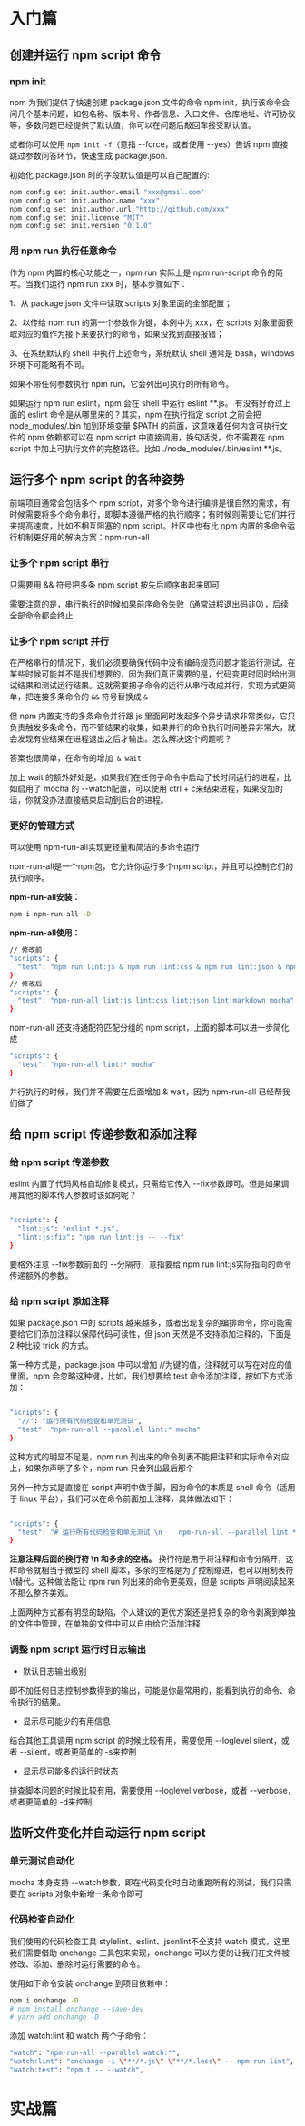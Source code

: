 # 入门篇
## 创建并运行 npm script 命令

### npm init
npm 为我们提供了快速创建 package.json 文件的命令 npm init，执行该命令会问几个基本问题，如包名称、版本号、作者信息、入口文件、仓库地址、许可协议等，多数问题已经提供了默认值，你可以在问题后敲回车接受默认值。

或者你可以使用 `npm init -f`（意指 --force，或者使用 --yes）告诉 npm 直接跳过参数问答环节，快速生成 package.json.

初始化 package.json 时的字段默认值是可以自己配置的:
```sh
npm config set init.author.email "xxx@gmail.com"
npm config set init.author.name "xxx"
npm config set init.author.url "http://github.com/xxx"
npm config set init.license "MIT"
npm config set init.version "0.1.0"
```

### 用 npm run 执行任意命令
作为 npm 内置的核心功能之一，npm run 实际上是 npm run-script 命令的简写。当我们运行 npm run xxx 时，基本步骤如下：

1、从 package.json 文件中读取 scripts 对象里面的全部配置；

2、以传给 npm run 的第一个参数作为键，本例中为 xxx，在 scripts 对象里面获取对应的值作为接下来要执行的命令，如果没找到直接报错；

3、在系统默认的 shell 中执行上述命令，系统默认 shell 通常是 bash，windows 环境下可能略有不同。

如果不带任何参数执行 npm run，它会列出可执行的所有命令。

如果运行 npm run eslint，npm 会在 shell 中运行 eslint **.js。
有没有好奇过上面的 eslint 命令是从哪里来的？其实，npm 在执行指定 script 之前会把 node_modules/.bin 加到环境变量 $PATH 的前面，这意味着任何内含可执行文件的 npm 依赖都可以在 npm script 中直接调用，换句话说，你不需要在 npm script 中加上可执行文件的完整路径。比如 ./node_modules/.bin/eslint **.js。


## 运行多个 npm script 的各种姿势
前端项目通常会包括多个 npm script，对多个命令进行编排是很自然的需求，有时候需要将多个命令串行，即脚本遵循严格的执行顺序；有时候则需要让它们并行来提高速度，比如不相互阻塞的 npm script。社区中也有比 npm 内置的多命令运行机制更好用的解决方案：npm-run-all

### 让多个 npm script 串行

只需要用 && 符号把多条 npm script 按先后顺序串起来即可

需要注意的是，串行执行的时候如果前序命令失败（通常进程退出码非0），后续全部命令都会终止

### 让多个 npm script 并行

在严格串行的情况下，我们必须要确保代码中没有编码规范问题才能运行测试，在某些时候可能并不是我们想要的，因为我们真正需要的是，代码变更时同时给出测试结果和测试运行结果。这就需要把子命令的运行从串行改成并行，实现方式更简单，把连接多条命令的 `&&` 符号替换成 `&`

但 npm 内置支持的多条命令并行跟 js 里面同时发起多个异步请求非常类似，它只负责触发多条命令，而不管结果的收集，如果并行的命令执行时间差异非常大，就会发现有些结果在进程退出之后才输出。怎么解决这个问题呢？

答案也很简单，在命令的增加` & wait`

加上 wait 的额外好处是，如果我们在任何子命令中启动了长时间运行的进程，比如启用了 mocha 的 --watch配置，可以使用 ctrl + c来结束进程，如果没加的话，你就没办法直接结束启动到后台的进程。

### 更好的管理方式
可以使用 npm-run-all实现更轻量和简洁的多命令运行

npm-run-all是一个npm包，它允许你运行多个npm script，并且可以控制它们的执行顺序。

**npm-run-all安装：**
```sh
npm i npm-run-all -D
```

**npm-run-all使用：**
```sh
// 修改前
"scripts": {
  "test": "npm run lint:js & npm run lint:css & npm run lint:json & npm run lint:markdown & mocha tests/ & wait"
}
// 修改后
"scripts": {
  "test": "npm-run-all lint:js lint:css lint:json lint:markdown mocha"
}
```
npm-run-all 还支持通配符匹配分组的 npm script，上面的脚本可以进一步简化成
```sh
"scripts": {
  "test": "npm-run-all lint:* mocha"
}
```
并行执行的时候，我们并不需要在后面增加 & wait，因为 npm-run-all 已经帮我们做了


## 给 npm script 传递参数和添加注释

### 给 npm script 传递参数
eslint 内置了代码风格自动修复模式，只需给它传入 --fix参数即可。但是如果调用其他的脚本传入参数时该如何呢？

```sh

"scripts": {
  "lint:js": "eslint *.js",
  "lint:js:fix": "npm run lint:js -- --fix"
}
```
要格外注意 --fix参数前面的 --分隔符，意指要给 npm run lint:js实际指向的命令传递额外的参数。

### 给 npm script 添加注释

如果 package.json 中的 scripts 越来越多，或者出现复杂的编排命令，你可能需要给它们添加注释以保障代码可读性，但 json 天然是不支持添加注释的，下面是 2 种比较 trick 的方式。

第一种方式是，package.json 中可以增加 //为键的值，注释就可以写在对应的值里面，npm 会忽略这种键，比如，我们想要给 test 命令添加注释，按如下方式添加：

```sh

"scripts": {
  "//": "运行所有代码检查和单元测试",
  "test": "npm-run-all --parallel lint:* mocha"
}
```
这种方式的明显不足是，npm run 列出来的命令列表不能把注释和实际命令对应上，如果你声明了多个，npm run 只会列出最后那个


另外一种方式是直接在 script 声明中做手脚，因为命令的本质是 shell 命令（适用于 linux 平台），我们可以在命令前面加上注释，具体做法如下：
```sh

"scripts": {
  "test": "# 运行所有代码检查和单元测试 \n    npm-run-all --parallel lint:* mocha"
}
```
**注意注释后面的换行符 \n 和多余的空格。** 
换行符是用于将注释和命令分隔开，这样命令就相当于微型的 shell 脚本，多余的空格是为了控制缩进，也可以用制表符 \t替代。这种做法能让 npm run 列出来的命令更美观，但是 scripts 声明阅读起来不那么整齐美观。


上面两种方式都有明显的缺陷，个人建议的更优方案还是把复杂的命令剥离到单独的文件中管理，在单独的文件中可以自由给它添加注释

### 调整 npm script 运行时日志输出
- 默认日志输出级别

即不加任何日志控制参数得到的输出，可能是你最常用的，能看到执行的命令、命令执行的结果。

- 显示尽可能少的有用信息

结合其他工具调用 npm script 的时候比较有用，需要使用 --loglevel silent，或者 --silent，或者更简单的 -s来控制

- 显示尽可能多的运行时状态

排查脚本问题的时候比较有用，需要使用 --loglevel verbose，或者 --verbose，或者更简单的 -d来控制


## 监听文件变化并自动运行 npm script

### 单元测试自动化
mocha 本身支持 --watch参数，即在代码变化时自动重跑所有的测试，我们只需要在 scripts 对象中新增一条命令即可

### 代码检查自动化
我们使用的代码检查工具 stylelint、eslint、jsonlint不全支持 watch 模式，这里我们需要借助 onchange 工具包来实现，onchange 可以方便的让我们在文件被修改、添加、删除时运行需要的命令。

使用如下命令安装 onchange 到项目依赖中：
```sh
npm i onchange -D
# npm install onchange --save-dev
# yarn add onchange -D
```

添加 watch:lint 和 watch 两个子命令：
```sh
"watch": "npm-run-all --parallel watch:*",
"watch:lint": "onchange -i \"**/*.js\" \"**/*.less\" -- npm run lint",
"watch:test": "npm t -- --watch",
```


# 实战篇